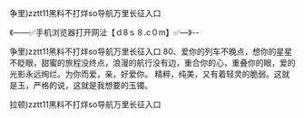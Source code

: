 争里)zztt11黑料不打烊so导航万里长征入口

《——✅手机浏览器打开网沚【ｄ8ｓ８.c０m】✅—》--

争里)zztt11黑料不打烊so导航万里长征入口	80、爱你的列车不晚点，想你的星星不眨眼，甜蜜的旅程没终点，浪漫的航行没有边，重合你的心，重叠你的眼，爱的光影永远绚烂。为你而爱，亲，好爱你。
精粹，纯美，又有着轻灵的脆弱。这就是玉，严格的说，这就是我想要的玉镯。　　





拉顿)zztt11黑料不打烊so导航万里长征入口

